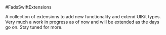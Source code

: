 #FadsSwiftExtensions

A collection of extensions to add new functionality and extend UIKit types. Very much a work in progress as of now and will be extended as the days go on. Stay tuned for more.
